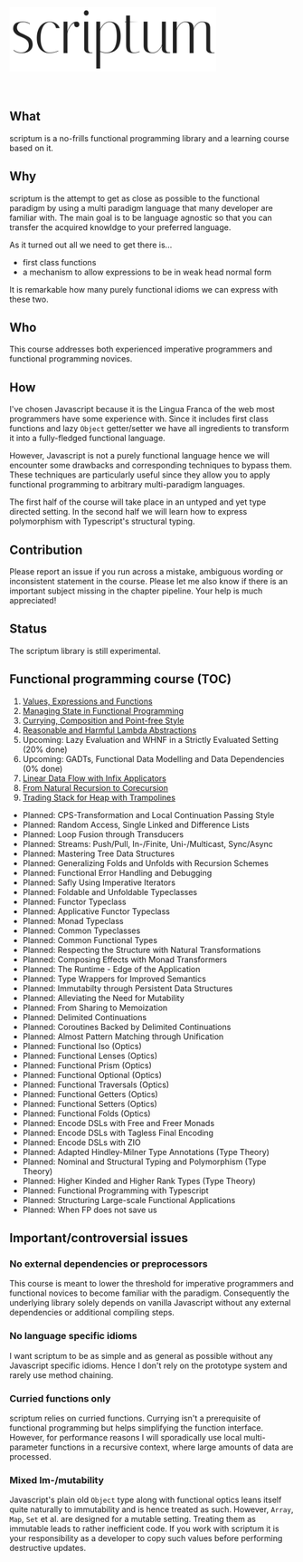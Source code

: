 <img src="./logo.png" width="366" height="114" alt="scriptum"><br><br><br>

## What

scriptum is a no-frills functional programming library and a learning course based on it.

## Why

scriptum is the attempt to get as close as possible to the functional paradigm by using a multi paradigm language that many developer are familiar with. The main goal is to be language agnostic so that you can transfer the acquired knowldge to your preferred language.

As it turned out all we need to get there is...

* first class functions
* a mechanism to allow expressions to be in weak head normal form

It is remarkable how many purely functional idioms we can express with these two.

## Who

This course addresses both experienced imperative programmers and functional programming novices.

## How

I've chosen Javascript because it is the Lingua Franca of the web most programmers have some experience with. Since it includes first class functions and lazy `Object` getter/setter we have all ingredients to transform it into a fully-fledged functional language.

However, Javascript is not a purely functional language hence we will encounter some drawbacks and corresponding techniques to bypass them. These techniques are particularly useful since they allow you to apply functional programming to arbitrary multi-paradigm languages.

The first half of the course will take place in an untyped and yet type directed setting. In the second half we will learn how to express polymorphism with Typescript's structural typing.

## Contribution

Please report an issue if you run across a mistake, ambiguous wording or inconsistent statement in the course. Please let me also know if there is an important subject missing in the chapter pipeline. Your help is much appreciated!

## Status

The scriptum library is still experimental.

## Functional programming course (TOC)

01. [Values, Expressions and Functions](https://github.com/kongware/scriptum/blob/master/ch-1.md)
02. [Managing State in Functional Programming](https://github.com/kongware/scriptum/blob/master/ch-2.md)
03. [Currying, Composition and Point-free Style](https://github.com/kongware/scriptum/blob/master/ch-3.md)
04. [Reasonable and Harmful Lambda Abstractions](https://github.com/kongware/scriptum/blob/master/ch-4.md)
05. Upcoming: Lazy Evaluation and WHNF in a Strictly Evaluated Setting (20% done)
06. Upcoming: GADTs, Functional Data Modelling and Data Dependencies (0% done)
07. [Linear Data Flow with Infix Applicators](https://github.com/kongware/scriptum/blob/master/ch-7.md)
08. [From Natural Recursion to Corecursion](https://github.com/kongware/scriptum/blob/master/ch-8.md)
09. [Trading Stack for Heap with Trampolines](https://github.com/kongware/scriptum/blob/master/ch-9.md)

* Planned: CPS-Transformation and Local Continuation Passing Style
* Planned: Random Access, Single Linked and Difference Lists
* Planned: Loop Fusion through Transducers
* Planned: Streams: Push/Pull, In-/Finite, Uni-/Multicast, Sync/Async
* Planned: Mastering Tree Data Structures
* Planned: Generalizing Folds and Unfolds with Recursion Schemes
* Planned: Functional Error Handling and Debugging
* Planned: Safly Using Imperative Iterators
* Planned: Foldable and Unfoldable Typeclasses
* Planned: Functor Typeclass
* Planned: Applicative Functor Typeclass
* Planned: Monad Typeclass
* Planned: Common Typeclasses
* Planned: Common Functional Types
* Planned: Respecting the Structure with Natural Transformations
* Planned: Composing Effects with Monad Transformers
* Planned: The Runtime - Edge of the Application
* Planned: Type Wrappers for Improved Semantics
* Planned: Immutabilty through Persistent Data Structures
* Planned: Alleviating the Need for Mutability
* Planned: From Sharing to Memoization
* Planned: Delimited Continuations
* Planned: Coroutines Backed by Delimited Continuations
* Planned: Almost Pattern Matching through Unification
* Planned: Functional Iso (Optics)
* Planned: Functional Lenses (Optics)
* Planned: Functional Prism (Optics)
* Planned: Functional Optional (Optics)
* Planned: Functional Traversals (Optics)
* Planned: Functional Getters (Optics)
* Planned: Functional Setters (Optics)
* Planned: Functional Folds (Optics)
* Planned: Encode DSLs with Free and Freer Monads
* Planned: Encode DSLs with Tagless Final Encoding
* Planned: Encode DSLs with ZIO
* Planned: Adapted Hindley-Milner Type Annotations (Type Theory)
* Planned: Nominal and Structural Typing and Polymorphism (Type Theory)
* Planned: Higher Kinded and Higher Rank Types (Type Theory)
* Planned: Functional Programming with Typescript
* Planned: Structuring Large-scale Functional Applications
* Planned: When FP does not save us

## Important/controversial issues

### No external dependencies or preprocessors

This course is meant to lower the threshold for imperative programmers and functional novices to become familiar with the paradigm. Consequently the underlying library solely depends on vanilla Javascript without any external dependencies or additional compiling steps.

### No language specific idioms

I want scriptum to be as simple and as general as possible without any Javascript specific idioms. Hence I don't rely on the prototype system and rarely use method chaining.

### Curried functions only

scriptum relies on curried functions. Currying isn't a prerequisite of functional programming but helps simplifying the function interface. However, for performance reasons I will sporadically use local multi-parameter functions in a recursive context, where large amounts of data are processed.

### Mixed Im-/mutability

Javascript's plain old `Object` type along with functional optics leans itself quite naturally to immutability and is hence treated as such. However, `Array`, `Map`, `Set` et al. are designed for a mutable setting. Treating them as immutable leads to rather inefficient code. If you work with scriptum it is your responsibility as a developer to copy such values before performing destructive updates.
